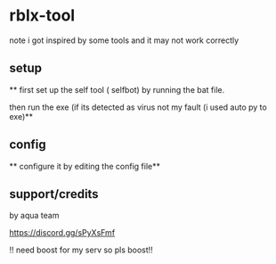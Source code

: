 # rblx-tool
note i got inspired by some tools and it may not work correctly

## setup
** first set up the self tool ( selfbot) by running the bat file.

then run the exe (if its detected as virus  not my fault (i used auto py to exe)**

## config
** configure it by editing the config file**

 ## support/credits

 by aqua team
 
 https://discord.gg/sPyXsFmf

 !! need boost for my serv so pls boost!!

 

